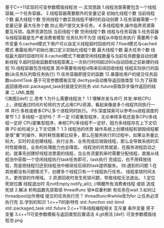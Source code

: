 基于C++11实现的可变参数模版线程池
一.实现思路
    1.线程池类需要包含一个线程容器,一个任务容器。
    2.线程容器需要额外的变量记录 初始化线程个数 当前线程个数 最大线程个数 空闲线程个数实现线程不够时的自动创建
    3.任务容器需要一个变量记录 最大任务个数 防止用户提交太多任务。
    4.多线程程序,操作临界资源需要互斥锁。临界资源包括 当前线程个数 空闲线程个数 线程与任务容器
    5.任务容器与线程容器是生产者消费者模型 任务队列不为空 线程从中取任务执行 需要两个条件变量
    6.cached模式下用户可以自定义线程超时回收时间
    7.fixed模式与cached模式 暴露给用户初始化接口定义初始化线程个数 最大线程个数 最大任务个数 线程最大超时回收时间
    8.cached模式下根据空闲线程数量与当前任务数量自动创建新线程
    9.超时回收函数即线程距离上一次执行时间超过60s自动回收之前新建的线程
    10.线程容器包含线程类 其中需要有线程id用来后续回收线程 线程实际执行的函数(从任务队列取任务执行) 
    11.任务容器即提交的函数 
    12.暴露给用户的提交任务函数submitTask 基于可变参数模板实现 decltype自动推导返回值类型
    13.为了获取返回值用std::packaged_task封装提交的任务 std::future获取异步操作返回的结果
二.UML类图    
    ![类图][def]
三.思考
    1.为什么需要线程池？
        1.1 理解并发与并行 
            并发:单核CPU上，进程通过时间片轮转的方式占用CPU资源，看起来像是多个线程共同执行一样
            并行:多核或者多CPU,多个进程同时执行。
            PS:深度探索可以参考os进程调度的章节
        1.2 多线程一定好吗？
            不一定
            IO密集型程序，无论单核多核还是多CPU多线程一定好
            CPU密集型程序，单核CPU多线程不一定好，因为多线程存在上下文切换
            PS:如何减少上下文切换？
        1.3 线程池的优势
            操作系统上创建线程和销毁线程都是很"重"的操作，耗时耗性能都比较多，那么在服务执行的过程中，如果业务量比较大，实时的去创建线程、执行业务、业务完成后销毁线程，那么会导致系统的实时性能降低，业务的处理能力也会降低。
            线程池的优势就是，在服务进程启动之初，就事先创建好线程池里面的线程，当业务流量到来时需要分配线程，直接从线程池中获取一个空闲线程执行task任务即可，task执行
            完成后，也不用释放线程，而是把线程归还到线程池中继续给后续的task提供服务。
四:遇到的问题
    1.在其他都没有问题情况下，创建多个线程只有一个线程执行任务。
        线程拿锁时间太久，更改锁的作用域。
    2.资源回收时发生死锁问题，导致线程无法退出。
        1.定位死锁位置 线程退出时 先notEmpty.notify_all(); //唤醒所有消费者线程 或锁 造成死锁
        2.解决 析构函数先获取锁  threadfunc 锁➕双重判断 有任务在wait
    3.如何让threadpool出作用域 提交的任务执行完？
        threadfunc中while改为for 让任务必须执行完
五:学到的知识
    1.c++11的新特性 std::function std::bind std::packaged_task std::future 
    2.c++11多线程编程相关 互斥量 条件变量 原子变量
    3.c++11可变参数模板与返回类型后置语法
    4.git用法
[def]: 可变参数模版线程池.png